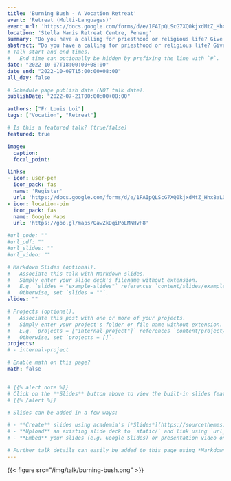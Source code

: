 ```yaml
---
title: 'Burning Bush - A Vocation Retreat'
event: 'Retreat (Multi-Languages)'
event_url: 'https://docs.google.com/forms/d/e/1FAIpQLScG7XQ0kjxdMtZ_Hhx8aLOL76ZavANeI77Maj7seoQXQFHsEQ/viewform'
location: 'Stella Maris Retreat Centre, Penang'
summary: "Do you have a calling for priesthood or religious life? Give yourself and God a chance, you are welcome to join us for discern. Open for both male and female between 20-35 years old."
abstract: "Do you have a calling for priesthood or religious life? Give yourself and God a chance, you are welcome to join us for discern. Open for both male and female between 20-35 years old."
# Talk start and end times.
#   End time can optionally be hidden by prefixing the line with `#`.
date: "2022-10-07T18:00:00+08:00"
date_end: "2022-10-09T15:00:00+08:00"
all_day: false

# Schedule page publish date (NOT talk date).
publishDate: "2022-07-21T00:00:00+08:00"

authors: ["Fr Louis Loi"]
tags: ["Vocation", "Retreat"]

# Is this a featured talk? (true/false)
featured: true

image:
  caption:
  focal_point:

links:
- icon: user-pen
  icon_pack: fas
  name: 'Register'
  url: 'https://docs.google.com/forms/d/e/1FAIpQLScG7XQ0kjxdMtZ_Hhx8aLOL76ZavANeI77Maj7seoQXQFHsEQ/viewform'
- icon: location-pin
  icon_pack: fas
  name: Google Maps
  url: 'https://goo.gl/maps/QawZkDqiPoLMNHvF8'

#url_code: ""
#url_pdf: ""
#url_slides: ""
#url_video: ""

# Markdown Slides (optional).
#   Associate this talk with Markdown slides.
#   Simply enter your slide deck's filename without extension.
#   E.g. `slides = "example-slides"` references `content/slides/example-slides.md`.
#   Otherwise, set `slides = ""`.
slides: ""

# Projects (optional).
#   Associate this post with one or more of your projects.
#   Simply enter your project's folder or file name without extension.
#   E.g. `projects = ["internal-project"]` references `content/project/deep-learning/index.md`.
#   Otherwise, set `projects = []`.
projects:
# - internal-project

# Enable math on this page?
math: false


# {{% alert note %}}
# Click on the **Slides** button above to view the built-in slides feature.
# {{% /alert %}}

# Slides can be added in a few ways:

# - **Create** slides using academia's [*Slides*](https://sourcethemes.com/academic/docs/managing-content/#create-slides) feature and link using `slides` parameter in the front matter of the talk file
# - **Upload** an existing slide deck to `static/` and link using `url_slides` parameter in the front matter of the talk file
# - **Embed** your slides (e.g. Google Slides) or presentation video on this page using [shortcodes](https://sourcethemes.com/academic/docs/writing-markdown-latex/).

# Further talk details can easily be added to this page using *Markdown* and $\rm \LaTeX$ math code.
---
```


{{< figure src="/img/talk/burning-bush.png" >}}
